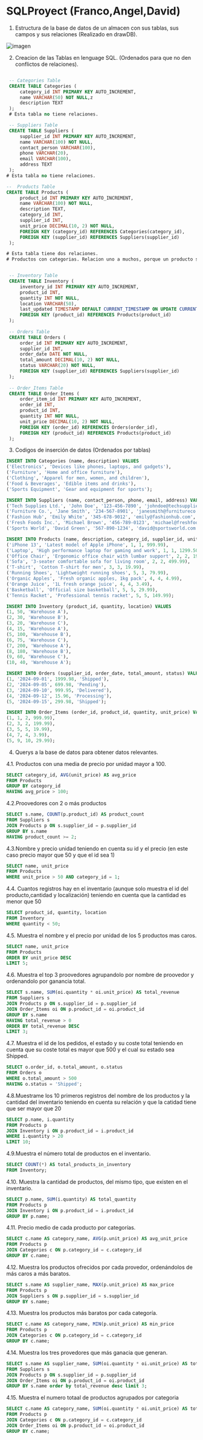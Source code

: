 

# SQLProyect (Franco,Angel,David)

1. Estructura de la base de datos de un almacen con sus tablas, sus campos y sus relaciones (Realizado en drawDB).

![imagen](https://github.com/user-attachments/assets/1f3d970d-4e19-4bd1-bb73-30c94c0e014d)


2. Creacion de las Tablas en lenguage SQL. (Ordenados para que no den conflictos de relaciones).
  ```sql
  
   -- Categories Table
   CREATE TABLE Categories (
       category_id INT PRIMARY KEY AUTO_INCREMENT,
       name VARCHAR(50) NOT NULL,z
       description TEXT
   );
   # Esta tabla no tiene relaciones.

   -- Suppliers Table
   CREATE TABLE Suppliers (
       supplier_id INT PRIMARY KEY AUTO_INCREMENT,
       name VARCHAR(100) NOT NULL,
       contact_person VARCHAR(100),
       phone VARCHAR(20),
       email VARCHAR(100),
       address TEXT
   );
  # Esta tabla no tiene relaciones.

 --  Products Table
 CREATE TABLE Products (
       product_id INT PRIMARY KEY AUTO_INCREMENT,
       name VARCHAR(100) NOT NULL,
       description TEXT,
       category_id INT,
       supplier_id INT,
       unit_price DECIMAL(10, 2) NOT NULL,
       FOREIGN KEY (category_id) REFERENCES Categories(category_id),
       FOREIGN KEY (supplier_id) REFERENCES Suppliers(supplier_id)
   );

  # Esta tabla tiene dos relaciones.
  # Productos con categorias. Relacion uno a muchos, porque un producto solo puede tener una categoria y una categoria puede tener muchos productos


   -- Inventory Table
   CREATE TABLE Inventory (
       inventory_id INT PRIMARY KEY AUTO_INCREMENT,
       product_id INT,
       quantity INT NOT NULL,
       location VARCHAR(50),
       last_updated TIMESTAMP DEFAULT CURRENT_TIMESTAMP ON UPDATE CURRENT_TIMESTAMP,
       FOREIGN KEY (product_id) REFERENCES Products(product_id)
   );
   
   -- Orders Table
   CREATE TABLE Orders (
       order_id INT PRIMARY KEY AUTO_INCREMENT,
       supplier_id INT,
       order_date DATE NOT NULL,
       total_amount DECIMAL(10, 2) NOT NULL,
       status VARCHAR(20) NOT NULL,
       FOREIGN KEY (supplier_id) REFERENCES Suppliers(supplier_id)
   );
   
   -- Order_Items Table
   CREATE TABLE Order_Items (
       order_item_id INT PRIMARY KEY AUTO_INCREMENT,
       order_id INT,
       product_id INT,
       quantity INT NOT NULL,
       unit_price DECIMAL(10, 2) NOT NULL,
       FOREIGN KEY (order_id) REFERENCES Orders(order_id),
       FOREIGN KEY (product_id) REFERENCES Products(product_id)
   );
 ``` 

3. Codigos de inserción de datos (Ordenados por tablas)
 
  ```sql
 INSERT INTO Categories (name, description) VALUES
 ('Electronics', 'Devices like phones, laptops, and gadgets'),
 ('Furniture', 'Home and office furniture'),
 ('Clothing', 'Apparel for men, women, and children'),
 ('Food & Beverages', 'Edible items and drinks'),
 ('Sports Equipment', 'Gear and equipment for sports');
 
 INSERT INTO Suppliers (name, contact_person, phone, email, address) VALUES
 ('Tech Supplies Ltd.', 'John Doe', '123-456-7890', 'johndoe@techsupplies.com', '123 Tech Street, Silicon Valley, CA'),
 ('Furniture Co.', 'Jane Smith', '234-567-8901', 'janesmith@furnitureco.com', '456 Wood Avenue, Oak City, TX'),
 ('Fashion Hub', 'Emily White', '345-678-9012', 'emily@fashionhub.com', '789 Style Road, New York, NY'),
 ('Fresh Foods Inc.', 'Michael Brown', '456-789-0123', 'michael@freshfoods.com', '101 Farm Lane, Greenfield, IL'),
 ('Sports World', 'David Green', '567-890-1234', 'david@sportsworld.com', '202 Arena Blvd, Denver, CO');
 
 INSERT INTO Products (name, description, category_id, supplier_id, unit_price) VALUES
 ('iPhone 13', 'Latest model of Apple iPhone', 1, 1, 999.99),
 ('Laptop', 'High performance laptop for gaming and work', 1, 1, 1299.50),
 ('Office Chair', 'Ergonomic office chair with lumbar support', 2, 2, 199.99),
 ('Sofa', '3-seater comfortable sofa for living room', 2, 2, 499.99),
 ('T-shirt', 'Cotton T-shirt for men', 3, 3, 19.99),
 ('Running Shoes', 'Lightweight running shoes', 5, 3, 79.99),
 ('Organic Apples', 'Fresh organic apples, 1kg pack', 4, 4, 4.99),
 ('Orange Juice', '1L fresh orange juice', 4, 4, 3.49),
 ('Basketball', 'Official size basketball', 5, 5, 29.99),
 ('Tennis Racket', 'Professional tennis racket', 5, 5, 149.99);
 
 INSERT INTO Inventory (product_id, quantity, location) VALUES
 (1, 50, 'Warehouse A'),
 (2, 30, 'Warehouse B'),
 (3, 20, 'Warehouse C'),
 (4, 15, 'Warehouse A'),
 (5, 100, 'Warehouse B'),
 (6, 75, 'Warehouse C'),
 (7, 200, 'Warehouse A'),
 (8, 180, 'Warehouse B'),
 (9, 60, 'Warehouse C'),
 (10, 40, 'Warehouse A');
 
 INSERT INTO Orders (supplier_id, order_date, total_amount, status) VALUES
 (1, '2024-09-01', 1999.98, 'Shipped'),
 (2, '2024-09-05', 699.98, 'Pending'),
 (3, '2024-09-10', 999.95, 'Delivered'),
 (4, '2024-09-12', 15.96, 'Processing'),
 (5, '2024-09-15', 299.98, 'Shipped');
 
 INSERT INTO Order_Items (order_id, product_id, quantity, unit_price) VALUES
 (1, 1, 2, 999.99),
 (2, 3, 2, 199.99),
 (3, 5, 5, 19.99),
 (4, 7, 4, 3.99),
 (5, 9, 10, 29.99);
 
 ``` 
4. Querys a la base de datos para obtener datos relevantes.

 4.1. Productos con una media de precio por unidad mayor a 100.
 ```sql
 SELECT category_id, AVG(unit_price) AS avg_price
 FROM Products
 GROUP BY category_id
 HAVING avg_price > 100;
 ```
 4.2.Proovedores con 2 o más productos
 ```sql
 SELECT s.name, COUNT(p.product_id) AS product_count
 FROM Suppliers s
 JOIN Products p ON s.supplier_id = p.supplier_id
 GROUP BY s.name
 HAVING product_count >= 2;
 ```
 4.3.Nombre y precio unidad teniendo en cuenta su id y el precio (en este caso precio mayor que 50 y que el id sea 1)
 ```sql
 SELECT name, unit_price
 FROM Products
 WHERE unit_price > 50 AND category_id = 1;
 ```
 4.4. Cuantos registros hay en el inventario (aunque solo muestra el id del producto,cantidad y localización) teniendo en cuenta que la cantidad es menor que 50
 ```sql
 SELECT product_id, quantity, location
 FROM Inventory
 WHERE quantity < 50;
 ```
 4.5. Muestra el nombre y el precio por unidad de los 5 productos mas caros.
 ```sql
 SELECT name, unit_price
 FROM Products
 ORDER BY unit_price DESC
 LIMIT 5;
 ```
 4.6. Muestra el top 3 proovedores agrupandolo por nombre de proovedor y ordenandolo por ganancia total.
 ```sql
 SELECT s.name, SUM(oi.quantity * oi.unit_price) AS total_revenue
 FROM Suppliers s
 JOIN Products p ON s.supplier_id = p.supplier_id
 JOIN Order_Items oi ON p.product_id = oi.product_id
 GROUP BY s.name
 HAVING total_revenue > 0
 ORDER BY total_revenue DESC
 LIMIT 3;
 
 ```
 4.7. Muestra el id de los pedidos, el estado y su coste total teniendo en cuenta que su coste total es mayor que 500 y el cual su estado sea Shipped.
 ```sql
 SELECT o.order_id, o.total_amount, o.status
 FROM Orders o
 WHERE o.total_amount > 500
 HAVING o.status = 'Shipped';
 ```
 4.8.Muestrame los 10 primeros registros del nombre de los productos y la cantidad del inventario teniendo en cuenta su relación y que la catidad tiene que ser mayor que 20
 ```sql
 SELECT p.name, i.quantity
 FROM Products p
 JOIN Inventory i ON p.product_id = i.product_id
 WHERE i.quantity > 20
 LIMIT 10;
 ```
 4.9.Muestra el número total de productos en el inventario. 
 ```sql
 SELECT COUNT(*) AS total_products_in_inventory
 FROM Inventory;
 
 ```
 4.10. Muestra la cantidad de productos, del mismo tipo, que existen en el inventario.
 ```sql
 SELECT p.name, SUM(i.quantity) AS total_quantity
 FROM Products p
 JOIN Inventory i ON p.product_id = i.product_id
 GROUP BY p.name;
 
 ```
 4.11. Precio medio de cada producto por categorías.
 ```sql
 SELECT c.name AS category_name, AVG(p.unit_price) AS avg_unit_price
 FROM Products p
 JOIN Categories c ON p.category_id = c.category_id
 GROUP BY c.name;
 
 ```
 4.12. Muestra los productos ofrecidos por cada provedor, ordenándolos de más caros a más baratos. 
 ```sql
 SELECT s.name AS supplier_name, MAX(p.unit_price) AS max_price
 FROM Products p
 JOIN Suppliers s ON p.supplier_id = s.supplier_id
 GROUP BY s.name;
 
 ```
 4.13. Muestra los productos más baratos por cada categoría.
 ```sql
 SELECT c.name AS category_name, MIN(p.unit_price) AS min_price
 FROM Products p
 JOIN Categories c ON p.category_id = c.category_id
 GROUP BY c.name;
 
 ```
 4.14. Muestra los tres provedores que más ganacia que generan.
 ```sql
 SELECT s.name AS supplier_name, SUM(oi.quantity * oi.unit_price) AS total_revenue
 FROM Suppliers s
 JOIN Products p ON s.supplier_id = p.supplier_id
 JOIN Order_Items oi ON p.product_id = oi.product_id
 GROUP BY s.name order by total_revenue desc limit 3;
 ```
 4.15. Muestra el numero totaal de productos agrupados por categoria 
 ```sql
 SELECT c.name AS category_name, SUM(oi.quantity * oi.unit_price) AS total_revenue
 FROM Products p
 JOIN Categories c ON p.category_id = c.category_id
 JOIN Order_Items oi ON p.product_id = oi.product_id
 GROUP BY c.name;
 ```
